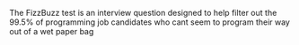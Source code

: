 The FizzBuzz test is an interview question designed to help filter out the 99.5% of programming job candidates who cant seem to program their way out of a wet paper bag
